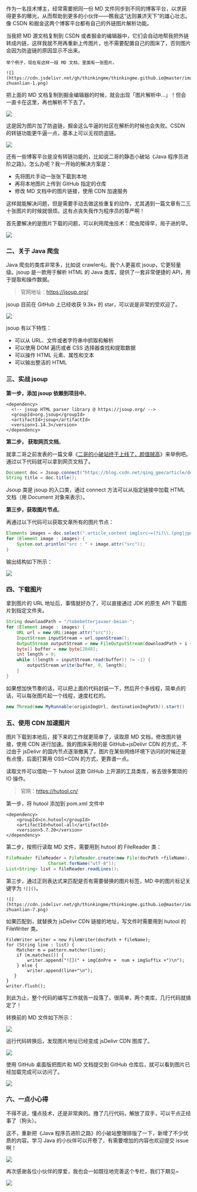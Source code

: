 作为一名技术博主，经常需要把同一份 MD 文件同步到不同的博客平台，以求获得更多的曝光，从而帮助到更多的小伙伴——瞧我这“达则兼济天下”的雄心壮志。像 CSDN 和掘金这两个博客平台都有自己的外链图片解析功能。

当我把 MD 源文档复制到 CSDN 或者掘金的编辑器中，它们会自动地帮我把外链转成内链，这样我就不用再重新上传图片，也不需要配置自己的图床了，否则图片会因为防盗链的原因显示不出来。

```
举个例子，现在有这样一段 MD 文档，里面有一张图片。

![](https://cdn.jsdelivr.net/gh/thinkingme/thinkingme.github.io@master/images/szjy/tupian-zhuanlian-1.png)
```

把上面的 MD 文档复制到掘金编辑器的时候，就会出现「图片解析中...」！但会一直卡在这里，再也解析不下去了。

![](https://cdn.jsdelivr.net/gh/thinkingme/thinkingme.github.io@master/images/szjy/tupian-zhuanlian-2.png)

这是因为图片加了防盗链，掘金这么牛逼的社区在解析的时候也会失败。CSDN 的转链功能更牛逼一点，基本上可以无视防盗链。

![](https://cdn.jsdelivr.net/gh/thinkingme/thinkingme.github.io@master/images/szjy/tupian-zhuanlian-3.png)

还有一些博客平台是没有转链功能的，比如说二哥的静态小破站《Java 程序员进阶之路》。怎么办呢？我一开始的解决方案是：

- 先将图片手动一张张下载到本地
- 再将本地图片上传到 GitHub 指定的仓库
- 修改 MD 文档中的图片链接，使用 CDN 加速服务

这样就能解决问题，但是需要手动去做这些重复的动作，尤其遇到一篇文章有二三十张图片的时候就很烦。这有点丧失我作为程序员的尊严啊！

首先要解决的是图片下载的问题，可以利用爬虫技术：爬虫爬得早，局子进的早。

![](https://cdn.jsdelivr.net/gh/thinkingme/thinkingme.github.io@master/images/szjy/tupian-zhuanlian-4.png)

### 二、关于 Java 爬虫

Java 爬虫的类库非常多，比如说 crawler4j，我个人更喜欢 jsoup，它更轻量级。jsoup 是一款用于解析 HTML 的 Java 类库，提供了一套非常便捷的 API，用于提取和操作数据。

> 官网地址：https://jsoup.org/

jsoup 目前在 GitHub 上已经收获 9.3k+ 的 star，可以说是非常的受欢迎了。

![](https://cdn.jsdelivr.net/gh/thinkingme/thinkingme.github.io@master/images/szjy/tupian-zhuanlian-5.png)

jsoup 有以下特性：

- 可以从 URL、文件或者字符串中抓取和解析
- 可以使用 DOM 遍历或者 CSS 选择器查找和提取数据
- 可以操作 HTML 元素、属性和文本
- 可以输出整洁的 HTML

### 三、实战 jsoup

**第一步，添加 jsoup 依赖到项目中**。

```
<dependency>
  <!-- jsoup HTML parser library @ https://jsoup.org/ -->
  <groupId>org.jsoup</groupId>
  <artifactId>jsoup</artifactId>
  <version>1.14.3</version>
</dependency>
```

**第二步， 获取网页文档**。

就拿二哥之前发表的一篇文章《[二哥的小破站终于上线了，颜值贼高](https://mp.weixin.qq.com/s/NtOD5q95xPEs4aQpu4lGcg)》来举例吧。通过以下代码就可以拿到网页文档了。

```java
Document doc = Jsoup.connect("https://blog.csdn.net/qing_gee/article/details/122407829").get();
String title = doc.title();
```

Jsoup 类是 jsoup 的入口类，通过 connect 方法可以从指定链接中加载 HTML 文档（用 Document 对象来表示）。

**第三步，获取图片节点**。

再通过以下代码可以获取文章所有的图片节点：

```java
Elements images = doc.select(".article_content img[src~=(?i)\\.(png|jpe?g|gif)]");
for (Element image : images) {
    System.out.println("src : " + image.attr("src"));
}
```

输出结构如下所示：

![](https://cdn.jsdelivr.net/gh/thinkingme/thinkingme.github.io@master/images/szjy/tupian-zhuanlian-6.png)

### 四、下载图片

拿到图片的 URL 地址后，事情就好办了，可以直接通过 JDK 的原生 API 下载图片到指定文件夹。

```java
String downloadPath = "/tobebetterjavaer-beian-";
for (Element image : images) {
    URL url = new URL(image.attr("src"));
    InputStream inputStream = url.openStream();
    OutputStream outputStream = new FileOutputStream(downloadPath + i + ".png");
    byte[] buffer = new byte[2048];
    int length = 0;
    while ((length = inputStream.read(buffer)) != -1) {
        outputStream.write(buffer, 0, length);
    }
}
```

如果想加快节奏的话，可以把上面的代码封装一下，然后开个多线程，简单点的话，可以每张图片起一个线程，速度杠杠的。

```java
new Thread(new MyRunnable(originImgUrl, destinationImgPath)).start()
```

### 五、使用 CDN 加速图片

图片下载到本地后，接下来的工作就更简单了，读取原 MD 文档，修改图片链接，使用 CDN 进行加速。我的图床采用的是 GitHub+jsDelivr CDN 的方式，不过由于 jsDelivr 的国内节点逐渐撤离了，图片在某些网络环境下访问的时候还是有点慢，后面打算用 OSS+CDN 的方式，更靠谱一点。

读取文件可以借助一下 hutool 这款 GitHub 上开源的工具类库，省去很多繁琐的 IO 操作。

> 官网：https://hutool.cn/

第一步，将 hutool 添加到 pom.xml 文件中

```
<dependency>
    <groupId>cn.hutool</groupId>
    <artifactId>hutool-all</artifactId>
    <version>5.7.20</version>
</dependency>
```

第二步，按照行读取 MD 文件，需要用到 hutool 的 FileReader 类：

```java
FileReader fileReader = FileReader.create(new File(docPath +fileName),
                Charset.forName("utf-8"));
List<String> list = fileReader.readLines();
```

第三步，通过正则表达式来匹配是否有需要替换的图片标签，MD 中的图片标记关键字为 `![]()`。

```
![](https://cdn.jsdelivr.net/gh/thinkingme/thinkingme.github.io@master/images/szjy/tupian-zhuanlian-7.png)
```

如果匹配到，就替换为 jsDelivr CDN 链接的地址，写文件时需要用到 hutool 的 FileWriter 类。

```
FileWriter writer = new FileWriter(docPath + fileName);
for (String line : list) {
    Matcher m = pattern.matcher(line);
    if (m.matches()) {
        writer.append("![](" + imgCdnPre +  num + imgSuffix +")\n");
    } else {
        writer.append(line+"\n");
   }
}
writer.flush();
```

到此为止，整个代码的编写工作就告一段落了。很简单，两个类库，几行代码就搞定了！

转换前的 MD 文件如下所示：

![](https://cdn.jsdelivr.net/gh/thinkingme/thinkingme.github.io@master/images/szjy/tupian-zhuanlian-8.png)

运行代码转换后，发现图片地址已经变成 jsDelivr CDN 图库了。

![](https://cdn.jsdelivr.net/gh/thinkingme/thinkingme.github.io@master/images/szjy/tupian-zhuanlian-9.png)

使用 GitHub 桌面版把图片和 MD 文档提交到 GitHub 仓库后，就可以看到图片已经加载完成可以访问了。

![](https://cdn.jsdelivr.net/gh/thinkingme/thinkingme.github.io@master/images/szjy/tupian-zhuanlian-10.png)

### 六、一点小心得

不得不说，懂点技术，还是非常爽的。撸了几行代码，解放了双手，可以干点正经事了（狗头）。

这不，重新把《Java 程序员进阶之路》的小破站整理排版了一下，新增了不少优质的内容。学习 Java 的小伙伴可以开卷了，有需要增加的内容也欢迎提交 issue 啊！

![](https://cdn.jsdelivr.net/gh/thinkingme/thinkingme.github.io@master/images/szjy/tupian-zhuanlian-11.png)

再次感谢各位小伙伴的厚爱，我也会一如既往地完善这个专栏，我们下期见~

<img src="https://cdn.jsdelivr.net/gh/thinkingme/thinkingme.github.io@master/images/xingbiaogongzhonghao.png">
